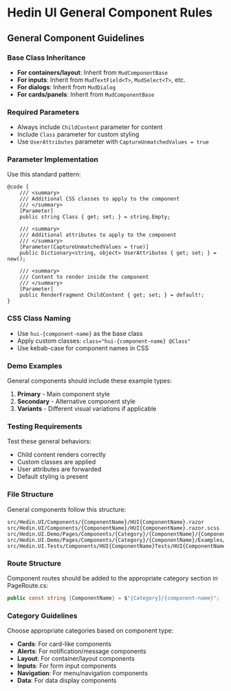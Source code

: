 # Hedin UI General Component Rules

## General Component Guidelines

### Base Class Inheritance
- **For containers/layout**: Inherit from `MudComponentBase`
- **For inputs**: Inherit from `MudTextField<T>`, `MudSelect<T>`, etc.
- **For dialogs**: Inherit from `MudDialog`
- **For cards/panels**: Inherit from `MudComponentBase`

### Required Parameters
- Always include `ChildContent` parameter for content
- Include `Class` parameter for custom styling
- Use `UserAttributes` parameter with `CaptureUnmatchedValues = true`

### Parameter Implementation
Use this standard pattern:
```razor
@code {
    /// <summary>
    /// Additional CSS classes to apply to the component
    /// </summary>
    [Parameter]
    public string Class { get; set; } = string.Empty;

    /// <summary>
    /// Additional attributes to apply to the component
    /// </summary>
    [Parameter(CaptureUnmatchedValues = true)]
    public Dictionary<string, object> UserAttributes { get; set; } = new();

    /// <summary>
    /// Content to render inside the component
    /// </summary>
    [Parameter]
    public RenderFragment ChildContent { get; set; } = default!;
}
```

### CSS Class Naming
- Use `hui-{component-name}` as the base class
- Apply custom classes: `class="hui-{component-name} @Class"`
- Use kebab-case for component names in CSS

### Demo Examples
General components should include these example types:
1. **Primary** - Main component style
2. **Secondary** - Alternative component style
3. **Variants** - Different visual variations if applicable

### Testing Requirements
Test these general behaviors:
- Child content renders correctly
- Custom classes are applied
- User attributes are forwarded
- Default styling is present

### File Structure
General components follow this structure:
```
src/Hedin.UI/Components/{ComponentName}/HUI{ComponentName}.razor
src/Hedin.UI/Components/{ComponentName}/HUI{ComponentName}.razor.scss
src/Hedin.UI.Demo/Pages/Components/{Category}/{ComponentName}/{ComponentName}.razor
src/Hedin.UI.Demo/Pages/Components/{Category}/{ComponentName}/Examples/
src/Hedin.UI.Tests/Components/HUI{ComponentName}Tests/HUI{ComponentName}Tests.cs
```

### Route Structure
Component routes should be added to the appropriate category section in PageRoute.cs:
```csharp
public const string {ComponentName} = $"{Category}/{component-name}";
```

### Category Guidelines
Choose appropriate categories based on component type:
- **Cards**: For card-like components
- **Alerts**: For notification/message components
- **Layout**: For container/layout components
- **Inputs**: For form input components
- **Navigation**: For menu/navigation components
- **Data**: For data display components
